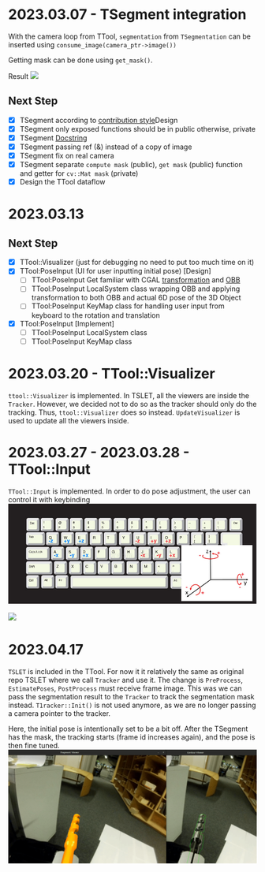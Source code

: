 # 2023.03.07 - TSegment integration
With the camera loop from TTool, `segmentation` from `TSegmentation` can be inserted using `consume_image(camera_ptr->image())`

Getting mask can be done using `get_mask()`.

Result
![](2023.03.07/TSegment-integration.gif)

## Next Step
- [x] TSegment according to [contribution style](https://github.com/ibois-epfl/augmented-carpentry/blob/main/CONTRIBUTING.md)Design
- [x] TSegment only exposed functions should be in public otherwise, private
- [x] TSegment [Docstring](https://github.com/ibois-epfl/TSlam/blob/main/src/reconstruction/ts_geometric_solver.hh)
- [X] TSegment passing ref (&) instead of a copy of image
- [x] TSegment fix on real camera
- [x] TSegment separate `compute mask` (public), `get mask` (public) function and getter for `cv::Mat mask` (private)
- [X] Design the TTool dataflow

# 2023.03.13
## Next Step
- [x] TTool::Visualizer (just for debugging no need to put too much time on it)
- [x] TTool:PoseInput (UI for user inputting initial pose) [Design]
    - [ ] TTool:PoseInput Get familiar with CGAL [transformation](https://doc.cgal.org/latest/Kernel_23/classOptimal_bounding_box/index.html) and [OBB](https://doc.cgal.org/latest/Optimal_bounding_box/index.html)
    - [ ] TTool:PoseInput LocalSystem class wrapping OBB and applying transformation to both OBB and actual 6D pose of the 3D Object
    - [ ] TTool:PoseInput KeyMap class for handling user input from keyboard to the rotation and translation
- [x] TTool:PoseInput [Implement]
    - [ ] TTool:PoseInput LocalSystem class
    - [ ] TTool:PoseInput KeyMap class

# 2023.03.20 - TTool::Visualizer
`ttool::Visualizer` is implemented. In TSLET, all the viewers are inside the `Tracker`. However, we decided not to do so as the tracker should only do the tracking. Thus, `ttool::Visualizer` does so instead. `UpdateVisualizer` is used to update all the viewers inside.

# 2023.03.27 - 2023.03.28 - TTool::Input
`TTool::Input` is implemented. In order to do pose adjustment, the user can control it with keybinding
![](2023.03.27/Input.jpg)

![](2023.03.27/IMG_2117.gif)

# 2023.04.17
`TSLET` is included in the TTool. For now it it relatively the same as original repo TSLET where we call `Tracker` and use it. The change is `PreProcess`, `EstimatePoses`, `PostProcess` must receive frame image. This was we can pass the segmentation result to the `Tracker` to track the segmentation mask instead. `T1racker::Init()` is not used anymore, as we are no longer passing a camera pointer to the tracker.

Here, the initial pose is intentionally set to be a bit off. After the TSegment has the mask, the tracking starts (frame id increases again), and the pose is then fine tuned.
![](2023.04.17/TSLET-integration.gif)